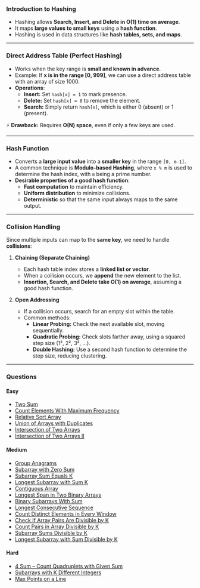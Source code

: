 ### **Introduction to Hashing**

- Hashing allows **Search, Insert, and Delete in O(1) time on average**.
- It maps **large values to small keys** using a **hash function**.
- Hashing is used in data structures like **hash tables, sets, and maps**.

---

### **Direct Address Table (Perfect Hashing)**

- Works when the key range is **small and known in advance**.
- Example: If **x is in the range [0, 999]**, we can use a direct address table with an array of size 1000.
- **Operations**:
  - **Insert:** Set `hash[x] = 1` to mark presence.
  - **Delete:** Set `hash[x] = 0` to remove the element.
  - **Search:** Simply return `hash[x]`, which is either 0 (absent) or 1 (present).

⚡ **Drawback:** Requires **O(N) space**, even if only a few keys are used.

---

### **Hash Function**

- Converts a **large input value** into a **smaller key** in the range `[0, m-1]`.
- A common technique is **Modulo-based Hashing**, where `x % m` is used to determine the hash index, with `m` being a prime number.
- **Desirable properties of a good hash function**:
   - **Fast computation** to maintain efficiency.
   - **Uniform distribution** to minimize collisions.
   - **Deterministic** so that the same input always maps to the same output.

---

### **Collision Handling**

Since multiple inputs can map to the **same key**, we need to handle **collisions**:

1. **Chaining (Separate Chaining)**
   - Each hash table index stores a **linked list or vector**.
   - When a collision occurs, we **append** the new element to the list.
   - **Insertion, Search, and Delete take O(1) on average**, assuming a good hash function.

2. **Open Addressing**
   - If a collision occurs, search for an empty slot within the table.
   - Common methods:
     - **Linear Probing:** Check the next available slot, moving sequentially.
     - **Quadratic Probing:** Check slots farther away, using a squared step size (1², 2², 3², ...).
     - **Double Hashing:** Use a second hash function to determine the step size, reducing clustering.

---

### **Questions**

#### **Easy**
- [Two Sum](https://leetcode.com/problems/two-sum/description/)
- [Count Elements With Maximum Frequency](https://leetcode.com/problems/count-elements-with-maximum-frequency/description/)
- [Relative Sort Array](https://leetcode.com/problems/relative-sort-array/description/)
- [Union of Arrays with Duplicates](https://www.geeksforgeeks.org/problems/union-of-two-arrays3538/1)
- [Intersection of Two Arrays](https://leetcode.com/problems/intersection-of-two-arrays/description/)
- [Intersection of Two Arrays II](https://leetcode.com/problems/intersection-of-two-arrays-ii/description/)

#### **Medium**
- [Group Anagrams](https://leetcode.com/problems/group-anagrams/description/)
- [Subarray with Zero Sum](https://www.geeksforgeeks.org/problems/subarray-with-0-sum-1587115621/1)
- [Subarray Sum Equals K](https://leetcode.com/problems/subarray-sum-equals-k/description/)
- [Longest Subarray with Sum K](https://www.geeksforgeeks.org/problems/longest-sub-array-with-sum-k0809/1)
- [Contiguous Array](https://leetcode.com/problems/contiguous-array/description/)
- [Longest Span in Two Binary Arrays](https://www.geeksforgeeks.org/problems/longest-span-with-same-sum-in-two-binary-arrays5142/1)
- [Binary Subarrays With Sum](https://leetcode.com/problems/binary-subarrays-with-sum/description/)
- [Longest Consecutive Sequence](https://leetcode.com/problems/longest-consecutive-sequence/description/)
- [Count Distinct Elements in Every Window](https://www.geeksforgeeks.org/problems/count-distinct-elements-in-every-window/1)
- [Check If Array Pairs Are Divisible by K](https://leetcode.com/problems/check-if-array-pairs-are-divisible-by-k/description/)
- [Count Pairs in Array Divisible by K](https://www.geeksforgeeks.org/problems/count-pairs-in-array-divisible-by-k/1)
- [Subarray Sums Divisible by K](https://leetcode.com/problems/subarray-sums-divisible-by-k/)
- [Longest Subarray with Sum Divisible by K](https://www.geeksforgeeks.org/problems/longest-subarray-with-sum-divisible-by-k1259/1)

#### **Hard**
- [4 Sum – Count Quadruplets with Given Sum](https://www.geeksforgeeks.org/problems/count-quadruplets-with-given-sum/1)
- [Subarrays with K Different Integers](https://leetcode.com/problems/subarrays-with-k-different-integers/description/)
- [Max Points on a Line](https://leetcode.com/problems/max-points-on-a-line/description/)

